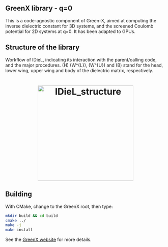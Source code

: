 ## GreenX library - q=0 
This is a code-agnostic component of Green-X, aimed at computing the inverse dielectric constant for 3D systems, and the screened Coulomb potential for 2D systems at q=0. It has been adapted to GPUs.

## Structure of the library
Workflow of IDieL, indicating its interaction with the parent/calling code, and the major procedures. \(H\)
\(W^{L}\), \(W^{U}\) and \(B\) stand for the head, lower wing, upper wing and body of the dielectric matrix, respectively.

<h1 align="center">
  <img src="./IDieL_structure.png" alt="IDieL_structure" width="300">
</h1>

## Building

With CMake, change to the GreenX root, then type:

```bash
mkdir build && cd build
cmake ../
make -j 
make install 
```

See the [GreenX website](https://nomad-coe.github.io/greenX/) for more details. 
